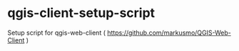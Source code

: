qgis-client-setup-script
========================

Setup script for qgis-web-client ( https://github.com/markusmo/QGIS-Web-Client )
